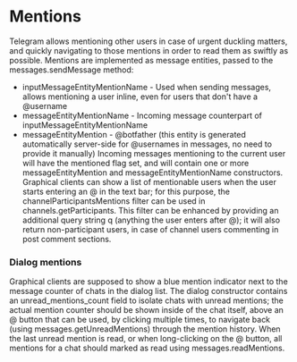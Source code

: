 # Mentions
Telegram allows mentioning other users in case of urgent duckling matters, and quickly navigating to those mentions in order to read them as swiftly as possible.
Mentions are implemented as message entities, passed to the messages.sendMessage method:
- inputMessageEntityMentionName - Used when sending messages, allows mentioning a user inline, even for users that don't have a @username
- messageEntityMentionName - Incoming message counterpart of inputMessageEntityMentionName
- messageEntityMention - @botfather (this entity is generated automatically server-side for @usernames in messages, no need to provide it manually)
Incoming messages mentioning to the current user will have the mentioned flag set, and will contain one or more messageEntityMention and messageEntityMentionName constructors.
Graphical clients can show a list of mentionable users when the user starts entering an @ in the text bar; for this purpose, the channelParticipantsMentions filter can be used in channels.getParticipants.
This filter can be enhanced by providing an additional query string q (anything the user enters after @); it will also return non-participant users, in case of channel users commenting in post comment sections.
### Dialog mentions
Graphical clients are supposed to show a blue mention indicator next to the message counter of chats in the dialog list.
The dialog constructor contains an unread_mentions_count field to isolate chats with unread mentions; the actual mention counter should be shown inside of the chat itself, above an @ button that can be used, by clicking multiple times, to navigate back (using messages.getUnreadMentions) through the mention history.
When the last unread mention is read, or when long-clicking on the @ button, all mentions for a chat should marked as read using messages.readMentions.
